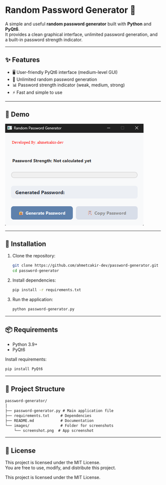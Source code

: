 # Random Password Generator 🔑

A simple and useful **random password generator** built with **Python** and **PyQt6**.  
It provides a clean graphical interface, unlimited password generation, and a built-in password strength indicator.

---

## ✨ Features
- 🖥️ User-friendly PyQt6 interface (medium-level GUI)
- 🔐 Unlimited random password generation
- 📊 Password strength indicator (weak, medium, strong)
- ⚡ Fast and simple to use

---

## 📸 Demo  
![App Screenshot](images/Screenshot.png)

---

## 🚀 Installation

1. Clone the repository:
   ```bash
   git clone https://github.com/ahmetcakir-dev/password-generator.git
   cd password-generator
   ```

2. Install dependencies:
   ```bash
   pip install -r requirements.txt
   ```

3. Run the application:
   ```bash
   python password-generator.py
   ```

---

## 📦 Requirements
- Python 3.9+
- PyQt6

Install requirements:
```bash
pip install PyQt6
```

---

## 📂 Project Structure
```
password-generator/
│
├── password-generator.py # Main application file
├── requirements.txt     # Dependencies
├── README.md            # Documentation
└── images/              # Folder for screenshots
    └── screenshot.png  # App screenshot
```

---

## 📜 License
This project is licensed under the MIT License.  
You are free to use, modify, and distribute this project.


This project is licensed under the MIT License.
